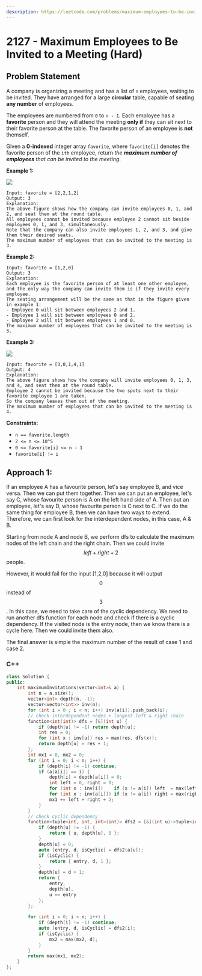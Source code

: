 ```yaml
---
description: https://leetcode.com/problems/maximum-employees-to-be-invited-to-a-meeting/
---
```


# 2127 - Maximum Employees to Be Invited to a Meeting (Hard)

## Problem Statement

A company is organizing a meeting and has a list of `n` employees, waiting to be invited. They have arranged for a large **circular** table, capable of seating **any number** of employees.

The employees are numbered from `0` to `n - 1`. Each employee has a **favorite** person and they will attend the meeting **only if** they can sit next to their favorite person at the table. The favorite person of an employee is **not** themself.

Given a **0-indexed** integer array `favorite`, where `favorite[i]` denotes the favorite person of the `ith` employee, return _the **maximum number of employees** that can be invited to the meeting_.

&#x20;

**Example 1:**

![](https://assets.leetcode.com/uploads/2021/12/14/ex1.png)

```
Input: favorite = [2,2,1,2]
Output: 3
Explanation:
The above figure shows how the company can invite employees 0, 1, and 2, and seat them at the round table.
All employees cannot be invited because employee 2 cannot sit beside employees 0, 1, and 3, simultaneously.
Note that the company can also invite employees 1, 2, and 3, and give them their desired seats.
The maximum number of employees that can be invited to the meeting is 3. 
```

**Example 2:**

```
Input: favorite = [1,2,0]
Output: 3
Explanation: 
Each employee is the favorite person of at least one other employee, and the only way the company can invite them is if they invite every employee.
The seating arrangement will be the same as that in the figure given in example 1:
- Employee 0 will sit between employees 2 and 1.
- Employee 1 will sit between employees 0 and 2.
- Employee 2 will sit between employees 1 and 0.
The maximum number of employees that can be invited to the meeting is 3.
```

**Example 3:**

![](https://assets.leetcode.com/uploads/2021/12/14/ex2.png)

```
Input: favorite = [3,0,1,4,1]
Output: 4
Explanation:
The above figure shows how the company will invite employees 0, 1, 3, and 4, and seat them at the round table.
Employee 2 cannot be invited because the two spots next to their favorite employee 1 are taken.
So the company leaves them out of the meeting.
The maximum number of employees that can be invited to the meeting is 4.
```

&#x20;

**Constraints:**

* `n == favorite.length`
* `2 <= n <= 10^5`
* `0 <= favorite[i] <= n - 1`
* `favorite[i] != i`

## Approach 1:&#x20;

If an employee A has a favourite person, let's say employee B, and vice versa. Then we can put them together. Then we can put an employee, let's say C, whose favourite person is A on the left hand side of A. Then put an employee, let's say D, whose favourite person is C next to C. If we do the same thing for employee B, then we can have two ways to extend. Therefore, we can first look for the interdependent nodes, in this case, A & B.

Starting from node A and node B, we perform dfs to calculate the maximum nodes of the left chain and the right chain. Then we could invite $$left+right+2$$people.

However, it would fail for the input \[1,2,0] because it will output $$0$$ instead of $$3$$. In this case, we need to take care of the cyclic dependency. We need to run another dfs function for each node and check if there is a cyclic dependency. If the visited node is the entry node, then we know there is a cycle here. Then we could invite them also.

The final answer is simple the maximum number of the result of case 1 and case 2.

### C++

```cpp
class Solution {
public:
    int maximumInvitations(vector<int>& a) {
        int n = a.size();
        vector<int> depth(n, -1);
        vector<vector<int>> inv(n);
        for (int i = 0 ; i < n; i++) inv[a[i]].push_back(i);
        // check interdependent nodes + longest left & right chain
        function<int(int)> dfs = [&](int u) {
            if (depth[u] != -1) return depth[u];
            int res = 0;
            for (int x : inv[u]) res = max(res, dfs(x));
            return depth[u] = res + 1;
        };
        int mx1 = 0, mx2 = 0;
        for (int i = 0; i < n; i++) {
            if (depth[i] != -1) continue;
            if (a[a[i]] == i) {
                depth[i] = depth[a[i]] = 0;
                int left = 0, right = 0;
                for (int x : inv[i])    if (x != a[i]) left  = max(left, dfs(x));
                for (int x : inv[a[i]]) if (x != a[i]) right = max(right, dfs(x));
                mx1 += left + right + 2;
            }
        }
        // check cyclic dependency
        function<tuple<int, int, int>(int)> dfs2 = [&](int u)->tuple<int, int, int> {
            if (depth[u] != -1) {
                return { u, depth[u], 0 };
            }  
            depth[u] = 0;
            auto [entry, d, isCyclic] = dfs2(a[u]);
            if (isCyclic) {
                return { entry, d, 1 };
            }
            depth[u] = d + 1;
            return {
                entry,
                depth[u],
                u == entry
            };
        };
        
        for (int i = 0; i < n; i++) {
            if (depth[i] != -1) continue;
            auto [entry, d, isCyclic] = dfs2(i);
            if (isCyclic) {
                mx2 = max(mx2, d);
            }
        }
        return max(mx1, mx2);
    }
};
```
